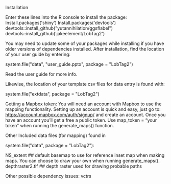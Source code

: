 
Installation

Enter these lines into the R console to install the package:
Install.packages('shiny')
Install.packages('devtools')
devtools::install_github("yutannihilation/ggsflabel")
devtools::install_github('jakeelement/LobTag2')

You may need to update some of your packages while installing if you have older versions of dependencies installed.
After installation, find the location of your user guide by entering:

system.file("data", "user_guide.pptx", package = "LobTag2")

Read the user guide for more info.

Likewise, the location of your template csv files for data entry is found with:

system.file("extdata", package = "LobTag2")

Getting a Mapbox token:
You will need an account with Mapbox to use the mapping functionality. Setting up an account is quick and easy, just go to: 
https://account.mapbox.com/auth/signup/
and create an account. Once you have an account you’ll get a free a public token. Use map_token = “your token” when running the generate_maps() function. 

Other Included data files (for mapping) found in 

system.file("data", package = "LobTag2"):

NS_extent   ## default basemap to use for reference inset map when making maps. You can choose to draw your own when running generate_maps().
depthraster2.tif   ## depth raster used for drawing probable paths


Other possible dependency issues:
vctrs

